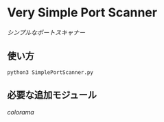 # Very Simple Port Scanner
*シンプルなポートスキャナー*

## 使い方
`python3 SimplePortScanner.py`

## 必要な追加モジュール
*colorama*
